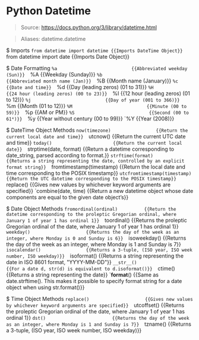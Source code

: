 # Python Datetime

> Source: https://docs.python.org/3/library/datetime.html

> Aliases: datetime.datetime

$ Imports
    `from datetime import datetime {{Imports DateTime Object}} 
    `from datetime import date     {{Imports Date Object}} 

$ Date Formatting
    `%a                            {{Abbreviated weekday (Sun)}} 
    `%A                            {{Weekday (Sunday)}} 
    `%b                            {{Abbreviated month name (Jan)}} 
    `%B                            {{Month name (January)}} 
    `%c                            {{Date and time}} 
    `%d                            {{Day (leading zeros) (01 to 31)}} 
    `%H                            {{24 hour (leading zeros) (00 to 23)}} 
    `%I                            {{12 hour (leading zeros) (01 to 12)}} 
    `%j                            {{Day of year (001 to 366)}} 
    `%m                            {{Month (01 to 12)}} 
    `%M                            {{Minute (00 to 59)}} 
    `%p                            {{AM or PM}} 
    `%S                            {{Second (00 to 61⁴)}} 
    `%y                            {{Year without century (00 to 99)}} 
    `%Y                            {{Year (2008)}} 

$ DateTime Object Methods
    `now(timezone)                 {{Return the current local date and time}} 
    `utcnow()                      {{Return the current UTC date and time}} 
    `today()                       {{Return the current local date}} 
    `strptime(date, format)        {{Return a datetime corresponding to date_string, parsed according to format.}} 
    `strftime(format)              {{Returns a string representing the date, controlled by an explicit format string}} 
    `fromtimestamp(timestamp)      {{Return the local date and time corresponding to the POSIX timestamp}} 
    `utcfromtimestamp(timestamp)   {{Return the UTC datetime corresponding to the POSIX timestamp}} 
    `replace()                     {{Gives new values by whichever keyword arguments are specified}} 
    `combine(date, time)           {{Return a new datetime object whose date components are equal to the given date object’s}} 

$ Date Object Methods
    `fromordinal(ordinal)          {{Return the datetime corresponding to the proleptic Gregorian ordinal, where January 1 of year 1 has ordinal 1}} 
    `toordinal()                   {{Returns the proleptic Gregorian ordinal of the date, where January 1 of year 1 has ordinal 1}} 
    `weekday()                     {{Returns the day of the week as an integer, where Monday is 0 and Sunday is 6}} 
    `isoweekday()                  {{Returns the day of the week as an integer, where Monday is 1 and Sunday is 7}} 
    `isocalendar()                 {{Returns a 3-tuple, (ISO year, ISO week number, ISO weekday)}} 
    `isoformat()                   {{Returns a string representing the date in ISO 8601 format, "YYYY-MM-DD"}} 
    `__str__()                     {{For a date d, str(d) is equivalent to d.isoformat()}} 
    `ctime()                       {{Returns a string representing the date}} 
    `__format__()                  {{Same as date.strftime(). This makes it possible to specify format string for a date object when using str.format()}} 

$ Time Object Methods
    `replace()                     {{Gives new values by whichever keyword arguments are specified}} 
    `utcoffset()                   {{Returns the proleptic Gregorian ordinal of the date, where January 1 of year 1 has ordinal 1}} 
    `dst()                         {{Returns the day of the week as an integer, where Monday is 1 and Sunday is 7}} 
    `tzname()                      {{Returns a 3-tuple, (ISO year, ISO week number, ISO weekday)}} 

